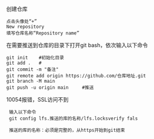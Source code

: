 创建仓库

```
点击头像处“+”
New repository
填写仓库名称“Repository name”
```

在需要推送到仓库的目录下打开git bash，依次输入以下命令

```
git init	#初始化目录
git add .	#
git commit -m "备注"
git remote add origin https://github.com/仓库地址.git
git branch -M main
git push -u origin main		#推送
```

10054报错，SSL访问不到

```
 输入以下命令
 git config lfs.推送的库的名称/lfs.locksverify fals
 
 推送的库的名称：必须是完整的，从https开始到git结束
```



